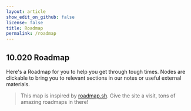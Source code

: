```yaml
---
layout: article
show_edit_on_github: false
license: false
title: Roadmap
permalink: /roadmap
---
```


## 10.020 Roadmap

Here's a Roadmap for you to help you get through tough times. Nodes are clickable to bring you to relevant sections in our notes or useful external materials.

> This map is inspired by [roadmap.sh](https://roadmap.sh). Give the site a visit, tons of amazing roadmaps in there!

<object type="image/svg+xml" data="{{ site.baseurl }}/assets/roadmap.svg" style="width:100%;"></object>
